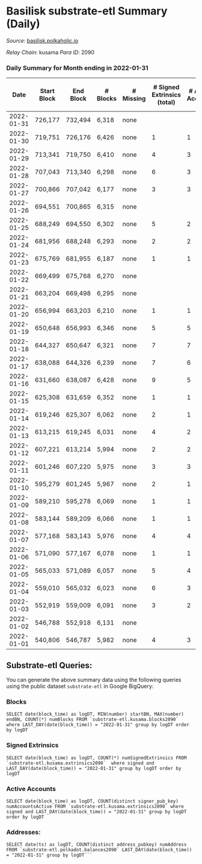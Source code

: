 # Basilisk substrate-etl Summary (Daily)

_Source_: [basilisk.polkaholic.io](https://basilisk.polkaholic.io)

*Relay Chain*: kusama
*Para ID*: 2090



### Daily Summary for Month ending in 2022-01-31


| Date | Start Block | End Block | # Blocks | # Missing | # Signed Extrinsics (total) | # Active Accounts | # Addresses with Balances | # Events | # Transfers | # XCM Transfers In | # XCM Transfers Out |
| ---- | ----------- | --------- | -------- | --------- | --------------------------- | ----------------- | ------------------------- | -------- | ----------- | ------------------ | ------------------- |
| 2022-01-31 | 726,177 | 732,494 | 6,318 | none  |  |  | 11,915 | 18,959 |   |   |   |
| 2022-01-30 | 719,751 | 726,176 | 6,426 | none  | 1 | 1 | 11,915 | 19,286 |   |   |   |
| 2022-01-29 | 713,341 | 719,750 | 6,410 | none  | 4 | 3 | 11,915 | 19,243 |   |   |   |
| 2022-01-28 | 707,043 | 713,340 | 6,298 | none  | 6 | 3 | 11,915 | 18,919 |   |   |   |
| 2022-01-27 | 700,866 | 707,042 | 6,177 | none  | 3 | 3 | 11,915 | 18,543 |   |   |   |
| 2022-01-26 | 694,551 | 700,865 | 6,315 | none  |  |  | 11,915 | 18,951 |   |   |   |
| 2022-01-25 | 688,249 | 694,550 | 6,302 | none  | 5 | 2 | 11,915 | 18,924 |   |   |   |
| 2022-01-24 | 681,956 | 688,248 | 6,293 | none  | 2 | 2 | 11,915 | 18,888 |   |   |   |
| 2022-01-23 | 675,769 | 681,955 | 6,187 | none  | 1 | 1 | 11,915 | 18,568 |   |   |   |
| 2022-01-22 | 669,499 | 675,768 | 6,270 | none  |  |  | 11,915 | 18,819 |   |   |   |
| 2022-01-21 | 663,204 | 669,498 | 6,295 | none  |  |  | 11,915 | 18,890 |   |   |   |
| 2022-01-20 | 656,994 | 663,203 | 6,210 | none  | 1 | 1 | 11,915 | 18,637 |   |   |   |
| 2022-01-19 | 650,648 | 656,993 | 6,346 | none  | 5 | 5 | 11,915 | 19,054 |   |   |   |
| 2022-01-18 | 644,327 | 650,647 | 6,321 | none  | 7 | 7 | 11,915 | 18,986 |   |   |   |
| 2022-01-17 | 638,088 | 644,326 | 6,239 | none  | 7 | 6 | 11,915 | 18,736 |   |   |   |
| 2022-01-16 | 631,660 | 638,087 | 6,428 | none  | 9 | 5 | 11,915 | 19,307 |   |   |   |
| 2022-01-15 | 625,308 | 631,659 | 6,352 | none  | 1 | 1 | 11,915 | 19,066 |   |   |   |
| 2022-01-14 | 619,246 | 625,307 | 6,062 | none  | 2 | 1 | 11,915 | 18,195 |   |   |   |
| 2022-01-13 | 613,215 | 619,245 | 6,031 | none  | 4 | 2 | 11,915 | 18,106 |   |   |   |
| 2022-01-12 | 607,221 | 613,214 | 5,994 | none  | 2 | 2 | 11,915 | 17,991 |   |   |   |
| 2022-01-11 | 601,246 | 607,220 | 5,975 | none  | 3 | 3 | 11,915 | 17,940 |   |   |   |
| 2022-01-10 | 595,279 | 601,245 | 5,967 | none  | 2 | 1 | 11,915 | 17,910 |   |   |   |
| 2022-01-09 | 589,210 | 595,278 | 6,069 | none  | 1 | 1 | 11,915 | 18,214 |   |   |   |
| 2022-01-08 | 583,144 | 589,209 | 6,066 | none  | 1 | 1 | 11,915 | 18,209 |   |   |   |
| 2022-01-07 | 577,168 | 583,143 | 5,976 | none  | 4 | 4 | 11,915 | 17,941 |   |   |   |
| 2022-01-06 | 571,090 | 577,167 | 6,078 | none  | 1 | 1 | 11,915 | 18,241 |   |   |   |
| 2022-01-05 | 565,033 | 571,089 | 6,057 | none  | 5 | 4 | 11,915 | 18,186 |   |   |   |
| 2022-01-04 | 559,010 | 565,032 | 6,023 | none  | 6 | 3 | 11,915 | 18,089 |   |   |   |
| 2022-01-03 | 552,919 | 559,009 | 6,091 | none  | 3 | 2 | 11,915 | 18,285 |   |   |   |
| 2022-01-02 | 546,788 | 552,918 | 6,131 | none  |  |  | 11,915 | 18,398 |   |   |   |
| 2022-01-01 | 540,806 | 546,787 | 5,982 | none  | 4 | 3 | 11,915 | 17,959 |   |   |   |

## Substrate-etl Queries:
You can generate the above summary data using the following queries using the public dataset `substrate-etl` in Google BigQuery:


### Blocks
```
SELECT date(block_time) as logDT, MIN(number) startBN, MAX(number) endBN, COUNT(*) numBlocks FROM `substrate-etl.kusama.blocks2090`  where LAST_DAY(date(block_time)) = "2022-01-31" group by logDT order by logDT
```


### Signed Extrinsics
```
SELECT date(block_time) as logDT, COUNT(*) numSignedExtrinsics FROM `substrate-etl.kusama.extrinsics2090`  where signed and LAST_DAY(date(block_time)) = "2022-01-31" group by logDT order by logDT
```


### Active Accounts
```
SELECT date(block_time) as logDT, COUNT(distinct signer_pub_key) numAccountsActive FROM `substrate-etl.kusama.extrinsics2090` where signed and LAST_DAY(date(block_time)) = "2022-01-31" group by logDT order by logDT
```


### Addresses:
```
SELECT date(ts) as logDT, COUNT(distinct address_pubkey) numAddress FROM `substrate-etl.polkadot.balances2090` LAST_DAY(date(block_time)) = "2022-01-31" group by logDT```

